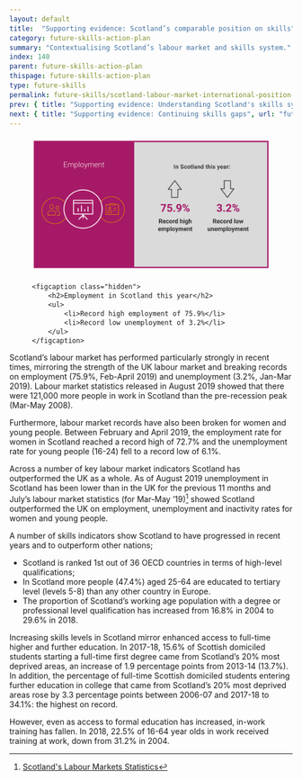```yaml
---
layout: default
title:  "Supporting evidence: Scotland’s comparable position on skills"
category: future-skills-action-plan
summary: "Contextualising Scotland’s labour market and skills system."
index: 140
parent: future-skills-action-plan
thispage: future-skills-action-plan
type: future-skills
permalink: future-skills/scotland-labour-market-international-position-skills/
prev: { title: "Supporting evidence: Understanding Scotland's skills system", url: "future-skills/understanding-scotland-skills-system/" }
next: { title: "Supporting evidence: Continuing skills gaps", url: "future-skills/continuing-skills-gaps" }
---
```


<figure>
    <img src="/assets/images/infographics/fsap-labour-market-and-international.svg" alt="" />

    <figcaption class="hidden">
        <h2>Employment in Scotland this year</h2>
        <ul>
            <li>Record high employment of 75.9%</li>
            <li>Record low unemployment of 3.2%</li>
        </ul>
    </figcaption>
</figure>

Scotland’s labour market has performed particularly strongly in recent times, mirroring the strength of the UK labour market and breaking records on employment (75.9%, Feb-April 2019) and unemployment (3.2%, Jan-Mar 2019). Labour market statistics released in August 2019 showed that there were 121,000 more people in work in Scotland than the pre-recession peak (Mar-May 2008).  

Furthermore, labour market records have also been broken for women and young people. Between February and April 2019, the employment rate for women in Scotland reached a record high of 72.7% and the unemployment rate for young people (16-24) fell to a record low of 6.1%.

Across a number of key labour market indicators Scotland has outperformed the UK as a whole. As of August 2019  unemployment in Scotland has been lower than in the UK for the previous 11 months and July’s labour market statistics (for Mar-May ’19)[^1] showed Scotland outperformed the UK on employment, unemployment and inactivity rates for women and young people.

A number of skills indicators show Scotland to have progressed in recent years and to outperform other nations;

- Scotland is ranked 1st out of 36 OECD countries in terms of high-level qualifications;
- In Scotland more people (47.4%) aged 25-64 are educated to tertiary level (levels 5-8) than any other country in Europe.
- The proportion of Scotland’s working age population with a degree or professional level qualification has increased from 16.8% in 2004 to 29.6% in 2018.

Increasing skills levels in Scotland mirror enhanced access to full-time higher and further education. In 2017-18, 15.6% of Scottish domiciled students starting a full-time first degree came from Scotland’s 20% most deprived areas, an increase of 1.9 percentage points from 2013-14 (13.7%). In addition, the percentage of full-time Scottish domiciled students entering further education in college that came from Scotland’s 20% most deprived areas rose by 3.3 percentage points between 2006-07 and 2017-18 to 34.1%: the highest on record.

However, even as access to formal education has increased, in-work training has fallen. In 2018, 22.5% of 16-64 year olds in work received training at work, down from 31.2% in 2004.

[^1]: [Scotland's Labour Markets Statistics](https://www2.gov.scot/Topics/Statistics/Browse/Labour-Market/LMTrends)
